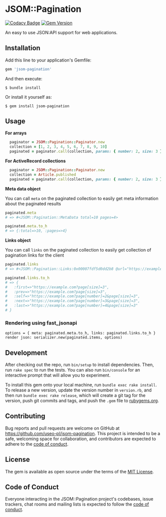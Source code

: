 # JSOM::Pagination

[![Codacy Badge](https://api.codacy.com/project/badge/Grade/bc98c8c017c64b70a11ca79aea6c3e3c)](https://app.codacy.com/gh/useo-pl/jsom-pagination?utm_source=github.com&utm_medium=referral&utm_content=useo-pl/jsom-pagination&utm_campaign=Badge_Grade_Dashboard)
[![Gem Version](https://badge.fury.io/rb/jsom-pagination.svg)](https://badge.fury.io/rb/jsom-pagination)

An easy to use JSON:API support for web applications.

## Installation

Add this line to your application's Gemfile:

```ruby
gem 'jsom-pagination'
```

And then execute:

    $ bundle install

Or install it yourself as:

    $ gem install jsom-pagination

## Usage

**For arrays**

```ruby
  paginator = JSOM::Pagination::Paginator.new
  collection = [1, 2, 3, 4, 5, 6, 7, 8, 9, 10]
  paginated = paginator.call(collection, params: { number: 2, size: 3 }, base_url: 'https://example.com')
```

**For ActiveRecord collections**

```ruby
  paginator = JSOM::Pagination::Paginator.new
  collection = Article.published
  paginated = paginator.call(collection, params: { number: 2, size: 3 }, base_url: 'https://example.com')
```

**Meta data object**

You can call `meta` on the paginated collection to easily get meta information about the paginated results

```ruby
paginated.meta
# => #<JSOM::Pagination::MetaData total=10 pages=4>

paginated.meta.to_h
# => {:total=>10, :pages=>4}
```

**Links object**

You can call `links` on the paginated collection to easily get collection of pagination links for the client

```ruby
paginated.links
# => #<JSOM::Pagination::Links:0x00007fdf5d0dd2b8 @url="https://example.com", @page=#<JSOM::Pagination::Page number=2 size=3>, @total_pages=4, @first="https://example.com?page[size]=3", @prev="https://example.com?page[size]=3", @self="https://example.com?page[number]=2&page[size]=3", @next="https://example.com?page[number]=3&page[size]=3", @last="https://example.com?page[number]=4&page[size]=3">

paginated.links.to_h
# => {
#   :first=>"https://example.com?page[size]=3",
#   :prev=>"https://example.com?page[size]=3",
#   :self=>"https://example.com?page[number]=2&page[size]=3",
#   :next=>"https://example.com?page[number]=3&page[size]=3",
#   :last=>"https://example.com?page[number]=4&page[size]=3"
# }
```

### Rendering using fast_jsonapi

```
options = { meta: paginated.meta.to_h, links: paginated.links.to_h }
render json: serializer.new(paginated.items, options)
```

## Development

After checking out the repo, run `bin/setup` to install dependencies. Then, run `rake spec` to run the tests. You can also run `bin/console` for an interactive prompt that will allow you to experiment.

To install this gem onto your local machine, run `bundle exec rake install`. To release a new version, update the version number in `version.rb`, and then run `bundle exec rake release`, which will create a git tag for the version, push git commits and tags, and push the `.gem` file to [rubygems.org](https://rubygems.org).

## Contributing

Bug reports and pull requests are welcome on GitHub at https://github.com/useo-pl/jsom-pagination. This project is intended to be a safe, welcoming space for collaboration, and contributors are expected to adhere to the [code of conduct](https://github.com/useo-pl/jsom-pagination/blob/master/CODE_OF_CONDUCT.md).


## License

The gem is available as open source under the terms of the [MIT License](https://opensource.org/licenses/MIT).

## Code of Conduct

Everyone interacting in the JSOM::Pagination project's codebases, issue trackers, chat rooms and mailing lists is expected to follow the [code of conduct](https://github.com/useo-pl/jsom-pagination/blob/master/CODE_OF_CONDUCT.md).
